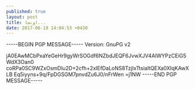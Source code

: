 ```yaml
---
published: true
layout: post
title: اونجا...
date: 2017-06-19 14:04:53 +0430
---
```


-----BEGIN PGP MESSAGE-----
Version: GnuPG v2

jA0EAwMCbPxaYeGeHr9gyWrSOGdf6NZbdJEQF6JvwXJV4AIWYPzCEiG5WdX3Oan0
coRPa0SC9WZxOsmDIu2D+2cfh+2xIEfDaLoNS8TzjIxTtsialtQEXa0XIqKAwXLB
Eq5iyyns+9q/FpDGSGM7pnvdZu6J0/nFrWen
=j1NW
-----END PGP MESSAGE-----

